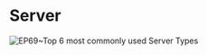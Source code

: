 # Server

![EP69~Top 6 most commonly used Server Types](https://ngte-superbed.oss-cn-beijing.aliyuncs.com/uPic/LmWx5ZUFjwYC.webp)
